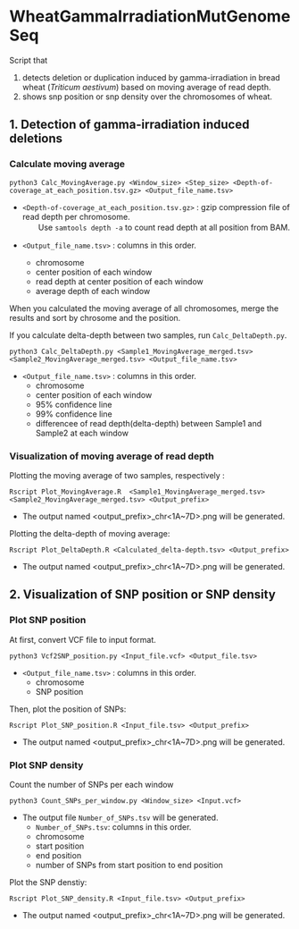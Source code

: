 # WheatGammaIrradiationMutGenomeSeq
Script that 
1. detects deletion or duplication induced by gamma-irradiation in bread wheat (*Triticum aestivum*) based on moving average of read depth.
2. shows snp position or snp density over the chromosomes of wheat.

## 1. Detection of gamma-irradiation induced deletions
### Calculate moving average
```
python3 Calc_MovingAverage.py <Window_size> <Step_size> <Depth-of-coverage_at_each_position.tsv.gz> <Output_file_name.tsv>
```
- `<Depth-of-coverage_at_each_position.tsv.gz>` : gzip compression file of read depth per chromosome.  
　　Use `samtools depth -a` to count read depth at all position from BAM.

- `<Output_file_name.tsv>` : columns in this order.
  - chromosome
  - center position of each window
  - read depth at center position of each window
  - average depth of each window

When you calculated the moving average of all chromosomes, merge the results and sort by chrosome and the position.

If you calculate delta-depth between two samples, run `Calc_DeltaDepth.py`.
```
python3 Calc_DeltaDepth.py <Sample1_MovingAverage_merged.tsv> <Sample2_MovingAverage_merged.tsv> <Output_file_name.tsv>
```
- `<Output_file_name.tsv>` : columns in this order.
  - chromosome
  - center position of each window
  - 95% confidence line
  - 99% confidence line
  - differencee of read depth(delta-depth) between Sample1 and Sample2 at each window
 
### Visualization of moving average of read depth
Plotting the moving average of two samples, respectively : 
```
Rscript Plot_MovingAverage.R  <Sample1_MovingAverage_merged.tsv> <Sample2_MovingAverage_merged.tsv> <Output_prefix>
```
- The output named <output_prefix>\_chr<1A~7D>.png will be generated.
  
Plotting the delta-depth of moving average:
```
Rscript Plot_DeltaDepth.R <Calculated_delta-depth.tsv> <Output_prefix>
```
- The output named <output_prefix>\_chr<1A~7D>.png will be generated.

## 2. Visualization of SNP position or SNP density
### Plot SNP position
At first, convert VCF file to input format.
```
python3 Vcf2SNP_position.py <Input_file.vcf> <Output_file.tsv>
```
- `<Output_file_name.tsv>` : columns in this order.
  - chromosome
  - SNP position 

Then, plot the position of SNPs:
```
Rscript Plot_SNP_position.R <Input_file.tsv> <Output_prefix>
```
- The output named <output_prefix>\_chr<1A~7D>.png will be generated.

### Plot SNP density
Count the number of SNPs per each window
```
python3 Count_SNPs_per_window.py <Window_size> <Input.vcf>
```
- The output file `Number_of_SNPs.tsv` will be generated.
  - `Number_of_SNPs.tsv`: columns in this order.
  - chromosome
  - start position
  - end position
  - number of SNPs from start position to end position

Plot the SNP denstiy:
```
Rscript Plot_SNP_density.R <Input_file.tsv> <Output_prefix>
```
- The output named <output_prefix>\_chr<1A~7D>.png will be generated.
